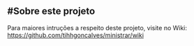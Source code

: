 #Sobre este projeto
------
Para maiores intruções a respeito deste projeto, visite no Wiki:
https://github.com/tihhgoncalves/ministrar/wiki